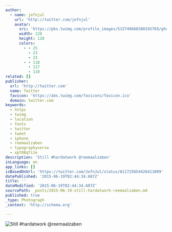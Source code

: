 ```yaml
---
author:
  - name: jefnjul
    url: 'http://twitter.com/jefnjul'
    avatar:
      src: 'https://pbs.twimg.com/profile_images/532749668380192769/ghd_-o8C_reasonably_small.jpeg'
      width: 128
      height: 128
      colors:
        - - 25
          - 23
          - 23
        - - 118
          - 117
          - 110
related: []
publisher:
  url: 'http://twitter.com'
  name: Twitter
  favicon: 'https://abs.twimg.com/favicons/favicon.ico'
  domain: twitter.com
keywords:
  - https
  - twimg
  - location
  - fonts
  - twitter
  - tweet
  - iphone
  - reemaalzaben
  - typographyverse
  - xpt88qfi1e
description: 'Still #hardatwork @reemaalzaben'
inLanguage: en
app_links: []
isBasedOnUrl: 'https://twitter.com/JefnJul/status/611725654426411009'
datePublished: '2015-06-19T02:44:34.607Z'
title: ''
dateModified: '2015-06-19T02:44:34.607Z'
sourcePath: _posts/2015-06-19-still-hardatwork-reemaalzaben.md
published: true
_type: Photograph
_context: 'http://schema.org'

---
```

![Still &num;hardatwork &commat;reemaalzaben](https://pbs.twimg.com/media/CH1JPTZUAAA0MDJ.jpg:large)